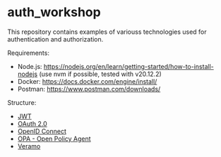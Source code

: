 # auth_workshop

This repository contains examples of variouss technologies used for authentication and authorization.

Requirements:
- Node.js: https://nodejs.org/en/learn/getting-started/how-to-install-nodejs (use nvm if possible, tested with v20.12.2)
- Docker: https://docs.docker.com/engine/install/
- Postman: https://www.postman.com/downloads/

Structure:
- [JWT](./jwt)
- [OAuth 2.0](./oauth)
- [OpenID Connect](./openid)
- [OPA - Open Policy Agent](./opa)
- [Veramo](./veramo)
